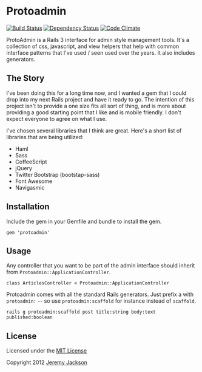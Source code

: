 # Protoadmin

[![Build Status](https://secure.travis-ci.org/jejacks0n/protoadmin.png)](http://travis-ci.org/jejacks0n/protoadmin)
[![Dependency Status](https://gemnasium.com/jejacks0n/protoadmin.png)](https://gemnasium.com/jejacks0n/protoadmin)
[![Code Climate](https://codeclimate.com/badge.png)](https://codeclimate.com/github/jejacks0n/protoadmin)

ProtoAdmin is a Rails 3 interface for admin style management tools.  It's a collection of css, javascript, and view
helpers that help with common interface patterns that I've used / seen used over the years.  It also includes
generators.


## The Story

I've been doing this for a long time now, and I wanted a gem that I could drop into my next Rails project and have it
ready to go.  The intention of this project isn't to provide a one size fits all sort of thing, and is more about
providing a good starting point that I like and is mobile friendly.  I don't expect everyone to agree on what I use.

I've chosen several libraries that I think are great.  Here's a short list of libraries that are being utilized:

- Haml
- Sass
- CoffeeScript
- jQuery
- Twitter Bootstrap (bootstap-sass)
- Font Awesome
- Navigasmic


## Installation

Include the gem in your Gemfile and bundle to install the gem.

    gem 'protoadmin'


## Usage

Any controller that you want to be part of the admin interface should inherit from `Protoadmin::ApplicationController`.

    class ArticlesController < Protoadmin::ApplicationController

Protoadmin comes with all the standard Rails generators.  Just prefix a with `protoadmin:` -- so use
`protoadmin:scaffold` for instance instead of `scaffold`.

    rails g protoadmin:scaffold post title:string body:text published:boolean


## License

Licensed under the [MIT License](http://creativecommons.org/licenses/MIT/)

Copyright 2012 [Jeremy Jackson](https://github.com/jejacks0n)

